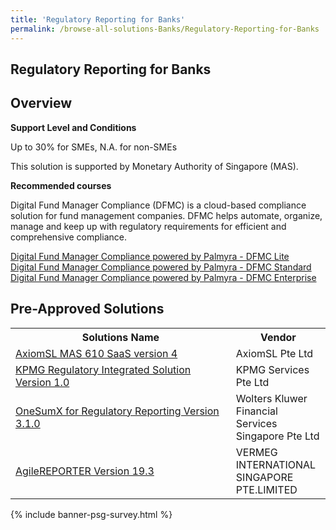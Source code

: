 ```yaml
---
title: 'Regulatory Reporting for Banks'
permalink: /browse-all-solutions-Banks/Regulatory-Reporting-for-Banks
---
```


## Regulatory Reporting for Banks
## Overview

**Support Level and Conditions**

Up to 30% for SMEs, N.A. for non-SMEs

This solution is supported by Monetary Authority of Singapore (MAS).

**Recommended courses**

Digital Fund Manager Compliance (DFMC) is a cloud-based compliance solution for fund management companies. DFMC helps automate, organize, manage and keep up with regulatory requirements for efficient and comprehensive compliance.

<a href='https://www.gobusiness.gov.sg/images/psg/Vermeg_Desensitised_Annex_3_21_July_2022_Part_1.pdf'  target='_blank' rel='noopener'>Digital Fund Manager Compliance powered by Palmyra - DFMC Lite</a><br>
<a href='https://www.gobusiness.gov.sg/images/psg/Vermeg_Desensitised_Annex_3_21_July_2022_Part_2.pdf'  target='_blank' rel='noopener'>Digital Fund Manager Compliance powered by Palmyra - DFMC Standard </a><br>
<a href='https://www.gobusiness.gov.sg/images/psg/Vermeg_Desensitised_Annex_3_21_July_2022_Part_3.pdf'  target='_blank' rel='noopener'>Digital Fund Manager Compliance powered by Palmyra - DFMC Enterprise </a><br>

## Pre-Approved Solutions

<table>
<tr>
<th style='width: auto;'><b>Solutions Name</b></th>
<th style='width: 30%;'><b>Vendor</b></th>
</tr>
<tr>
<td><a href='/productivity-solutions-grant/solutionrepo/solution1476' target='_blank'>AxiomSL MAS 610 SaaS version 4</a><br></td>
<td>AxiomSL Pte Ltd</td>
</tr>
<tr>
<td><a href='/productivity-solutions-grant/solutionrepo/solution1479' target='_blank'>KPMG Regulatory Integrated Solution Version 1.0</a><br></td>
<td>KPMG Services Pte Ltd</td>
</tr>
<tr>
<td><a href='/productivity-solutions-grant/solutionrepo/solution1484' target='_blank'>OneSumX for Regulatory Reporting Version 3.1.0</a><br></td>
<td>Wolters Kluwer Financial Services Singapore Pte Ltd</td>
</tr>
<tr>
<td><a href='/productivity-solutions-grant/solutionrepo/solution1833' target='_blank'>AgileREPORTER Version 19.3</a><br></td>
<td>VERMEG INTERNATIONAL SINGAPORE PTE.LIMITED</td>
</tr>
</table>

{% include banner-psg-survey.html %}
